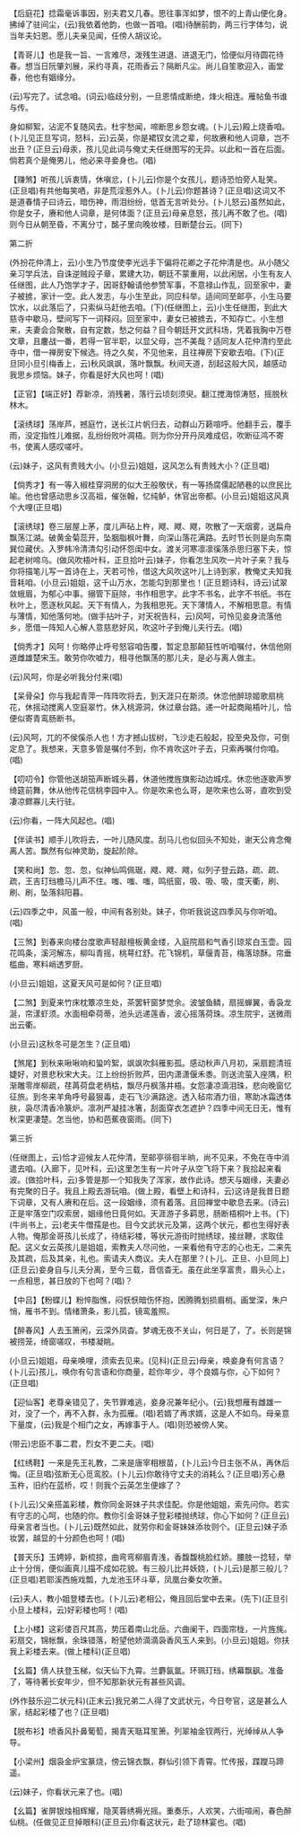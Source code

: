 <!-- { "loadSidebar": true } -->
【后庭花】捻霜毫诉事因，别夫君又几春。思往事浑如梦，恨不的上青山便化身。拂绰了驻间尘，(云)我依着他韵，也做一首咱。(唱)待酬前韵，两三行字体匀，说当年夫妇恩。愿儿夫亲见闻，任傍人胡议论。

【青哥儿】也是我一旨、一言难尽，泼残生进退、进退无门，恰便似月待圆花待春。想当日阮肇刘展，采约寻真，花雨香云？隔断凡尘。尚儿自笙歌迎入，画堂春，他也有姻缘分。

(云)写完了。试念咱。(词云)临歧分别，一旦恩情成断绝，烽火相连。雁帖鱼书谁与传。

身如柳絮，沾泥不复随风去。杜宇愁闻，啼断思乡怨女魂。(卜儿云)殿上烧香咱。(卜儿见正旦写词，怒科，云)云英，你是裙钗女流之辈，何故赓和他人词章，岂不出丑？(正旦云)母汞，孩儿见此词与俺丈夫任继图写的无异。以此和一首在后面。倘若真个是俺男儿，他必来寻妾身也。(唱)

【赚煞】听孩儿诉衷情，休嗔忿，(卜儿云)你是个女孩儿，题诗恐怕旁人耻笑。(正旦唱)有共他每笑哂，非是荒淫惹外人。(卜儿云)你题甚诗？(正旦唱)这词又不是道春情子曰诗云，暗伤神，雨泪纷纷，低首无言听处分。(卜儿怒云)虽然如此，你是女子，赓和他人词章，是何体面？(正旦云)母亲息怒，孩儿再不敢了也。(唱)则今日从朝至昏，不离分寸，酩子里向晚妆楼，目断楚台云。(同下)

第二折

(外扮花仲清上，云)小生乃节度使李光远手下偏将花卿之子花仲清是也。从小随父亲习学兵法，自诛逆贼段子章，累建大功，朝廷不蒙重用，以此闲居。小生有友人任继图，此人乃饱学才子，因哥舒翰请他参赞军事，不意禄山作乱，回至家中，妻子被掳，家计一空。此人发志，与小生至此，同应科举。适间同至邮亭，小生马要饮水，以此落后了，只索纵马赶他去咱。(下)(任继图上，云)小生任继图，到此大慈寺中歇马，壁间写下一词释闷。回至家中，妻女已被掳去，不知存亡。小生想来，夫妻会合聚散，自有定数，愁之何益？目今朝廷开文武科场，凭着我胸中万卷文章，且鏖战一番，若得一官半职，以显父母，岂不美哉？适同友人花仲清约至此寺中，借一禅房安下候选。待之久矣，不见他来，且往禅房下安歇去咱。(下)(正旦同小旦引梅香上，云)秋风飒飒，落叶飘飘。秋间天道，刮起这般大风，越感动我思乡烦恼。妹子，你看是好大风也呵！(唱)

【正官】【端正好】荐新凉，消残暑，落行云顷刻须臾。翻江搅海惊涛怒，摇脱秋林木。

【滚绣球】荡岸芦，撼庭竹，送长江片帆归去，动群山万籁喧呼。他翻手云，覆手雨，没定指性儿难据，乱纷纷败叶凋梧。则为你分开丹凤难成侣，吹断征鸿不寄书，使离人感叹嗟吁。

(云)妹子，这风有贵贱大小。(小旦云)姐姐，这风怎么有贵贱大小？(正旦唱)

【倘秀才】有一等入椒桂穿洞房的似大王般敬伏，有一等扬腐儒起陋巷的以庶民比喻。他也曾感动思乡汉高祖，催张翰，忆纯鲈，休官出帝都。(小旦云)姐姐这风真个大哩(正旦唱)

【滚绣球】卷三层屋上茅，度儿声砧上杵，飕、飕、飕，吹散了一天烟雾，送扁舟飘荡江湖。破黄金菊蕊开，坠胭脂枫叶舞，向深山落花满路。去时节长则是向东南巽位藏伏。入罗帏冷清清勾引动怀怨闺中女。渡关河寒凛凛徯落杀思归塞下夫，惊起老树啼乌。(做风吹梧叶科，正旦拾叶云)妹子，你看怎生风吹一片叶子来？我与你将描笔儿写一首诗在上，天若可怜，借这大风吹这叶儿上诗到家，教俺丈夫知我音耗咱。(小旦云)姐姐，这千山万水，怎能勾到那里也！(正旦题诗科，诗云)试翠敛蛾眉，为郁心中事。搦管下庭除，书作相思字。此字不书名，此字不书纸。书在秋叶上，愿逐秋风起。天下有情人，为我相思死。天下薄情人，不解相思意。有情与薄情，知他落何地。(做手拈叶子，对天祝告科，云)风呵，可怜见妾身流落他乡，愿借一阵知人心解人意慈悲好风，吹这叶子到俺儿夫行去。(唱)

【倘秀才】风呵！你略停止呼号怒容咱告覆，暂定息那颠狂性听咱嘱付，休信他刚道雌雄楚宋玉。敢劳你吹嘘力，相寻他飘荡的那儿夫，是必与离人做主。

(云)风呵，你是必听我分付来(唱)

【呆骨朵】你与我起青萍一阵阵吹将去，到天涯只在斯须。休恋他醉琼姬歌扇桃花，休摇动搅离人空庭翠竹。休入桃源洞，休过章台路。递一叶起商飚梧叶儿，恰便似寄青鸾肠断书。

(云)风呵，兀的不侯傒杀人也！方才撼山拔树，飞沙走石般起，投至央及你，可倒定息了。我想来，天意多管是嘱付不到，你不肯吹这叶子去，只索再嘱付你咱。(唱)

【叨叨令】你管他送胡笳声断城头暮，休道他搅旌旗影动边城戍。休恋他逐歌声罗绮筵前舞，休从他传花信桃李园中入。你是吹来也么哥，是吹来也么哥，直吹到受凄凉鳏寡儿夫行驻。

(云)你看，一阵大风起也。(唱)

【伴读书】顺手儿吹将去，一叶儿随风度。刮马儿也似回头不知处，谢天公肯念俺离人苦。飘然有似神灵助，旋起阶除。

【笑和尚】忽、忽、忽，似神仙鸣佩琚，飕、飕、飕，似列子登云路，疏、疏、疏，王吉玎珰檐马儿声不住。嗤、嗤、嗤，鸣纸窗，吸、吸、吸，度天衢，刷、刷、刷，坠落斜阳暮。

(云)四季之中，风虽一般，中间有各别处。妹子，你听我说这四季风与你听咱。(唱)

【三煞】到春来向楼台度歌声轻敲檀板黄金缕，入庭院扇和气香引琼浆白玉壶。园花鸣条，溪河解冻，柳叫青摇，桃萼红舒。花飞锦机，草偃青苔，梅落琼酥。帘垂槛曲，寒料峭透罗厨。

(小旦云)姐姐，这夏天风可是如何？(正旦唱)

【二煞】到夏来竹床枕簟凉生处，茶罢轩窗梦觉余。波皱鱼鳞，扇摇蝉翼，香袅龙涎，帘漾虾须。水面相牵荷蒂，池头远递莲香，波心摇落荷珠。凉生院宇，送微雨出云衢。

(小旦云)这秋冬可是怎生？(正旦唱)

【煞尾】到秋来啾啾响和蛩吟絮，飒飒吹斜雁影孤。感动秋声八月初，采扇题清班婕好，对景悲秋宋大夫。江上纷纷折败芦，田内潇潇偃禾黍。则送流萤入座隅，积渐雕零岸柳疏，荏苒荷盘老柄枯，飘尽丹枫落井梧。女怨凄凉滴泪珠，悲向晚窗忆征旅。到冬来羊角呼号最狠毒，走石飞沙满路途。透入毡帘酒力徂，寒助冰霜透体肤，袅尽清香冷篆炉。凛冽严凝挂冰箸，刮面穿衣怎遮护？四季中间无日无，惟有秋深更凄楚。怎当他，协和芭蕉夜窗雨。(同下)

第三折

(任继图上，云)恰才迎候友人花仲清，至邮亭徘徊半晌，尚不见来，不免在寺中消遣去咱。(入廊下，见叶科，云)这里怎生有一片叶子从空飞将下来？我拾起来看波。(做拾叶科，云)多管是那一个知我失了浑家，故作此诗。想天与姻缘，夫妻必有完聚的日子。我且上殿去游玩咱。(做上殿，看壁上和诗科，云)这诗是我昔日题下词章，又有人赓和在后。这一段姻缘，须有着落。且回禅堂中歇息去来。(诗云)正是牢落空门叹索居，姻缘他日竟何如。天涯游子多羁思，肠断梧桐叶上书。(下)(牛尚书上，云)老夫牛僧孺是也。目今文武状元及第，这两个状元，都也生得好表人物。俺那金哥孩儿长成了，待结彩楼，等状元游街时抛绣球，接丝鞭，求取佳配。这义女云英孩儿是姐姐，索教夫人尽问他，一来看他有守志的心也无，二来先及其疏，后及其亲，礼也。索请夫人商议。夫人在那里？(卜儿、正旦、小旦同上)(正旦云)妾身自与儿夫分离，至今三载，音信杳无。虽在此坐享富贵，眉头心上，一点相思，甚日放的下也呵？(唱)？

【中吕】【粉蝶儿】粉悴脂憔，闷恹恹暗伤怀抱，困腾腾划损眉梢。画堂深，朱户悄，雁书不到。情绪萧条，影儿孤，镜鸾羞照。

【醉春风】人去玉箫闲，云深外凤杳。梦魂无夜不关山，何日是了，了。长则是锦被捞笼，绮窗嗟叹，书楼凝眺。

(小旦云)姐姐，母亲唤哩，须索去见来。(见科)(正旦云)母亲，唤妾身有何言语？(卜儿云)孩儿，唤你有句言语和你商量，趁你年少，寻个良婿与你，心下如何？(正旦唱)

【迎仙客】老尊亲错见了，失节罪难逃，妾身况兼年纪小。(云)我想雁有雌雄一对，没了一个，再不入群，永为孤雁。(唱)若婿了再求婿，这是人不如鸟。母亲意下量度，(云)我是个相门之女，再嫁事于人。(唱)则恐被傍人笑。

(带云)忠臣不事二君，烈女不更二夫。(唱)

【红绣鞋】一来是先王礼教，二来是唐宰相根苗，(卜儿云)今日主张不从，再休后悔。(正旦唱)弦断无心觅鸾胶。(卜儿云)你敢待守丈夫的消耗么？(正旦唱)芳心悬玉杵，旧约在蓝桥，哎！则我个云英怎生便嫁了？

(卜儿云)父亲搭盖彩楼，教你同金哥妹子共求佳配。你是他姐姐，索先问你。若实有守志的心呵，也随的你。教你引金哥妹子登彩楼抛绣球，你心下如何？(正旦云)母亲言者当也。(卜儿云)既然如此，就劳你和金哥妹妹添妆则个。(正旦云)妹子添妆罢，越显的十分颜色也呵！(唱)

【普天乐】玉娉婷，新梳掠，曲弯弯柳眉青浅，香馥馥桃脸红娇。腰肢一捻轻，举止十分俏，便似画真儿描不成如花貌。有三般儿比并妖娆，(卜儿云)是那三般儿？(正旦唱)若耶溪西施戏瓢，九龙池玉环斗草，凤凰台秦女吹箫。

(云)夫人，教小姐登楼去也。(卜儿云)老相公，俺且回后堂中去来。(先下)(正旦引小旦上楼科，云)好彩楼也呵！(唱)

【上小楼】这彩偻百尺其高，势压着南山北岳。六曲阑干，四面帘栊，一片旌旄。彩扇交，锦帐飘，余珠错落，盼望他娇滴滴袅香风玉人来到。(小旦云)姐姐。你扶我上彩楼去来。(做上楼科)(正旦唱)

【幺篇】倩人扶登玉梯，似天仙下九霄。兰麝氤氲。环珮玎珰，绣幕飘飖。准备了，等待著长安年少，但不知那新状元有甚些风调。

(外作鼓乐迎二状元科)(正末云)我兄弟二人得了文武状元，今日夸官，这是甚么人家，结起彩楼了也？(正旦唱)

【脱布衫】喷香风扑鼻葡萄，揭青天聒耳笙箫。列翠袖金钗两行，光绰绰从人争导。

【小梁州】烟袅金炉宝篆烧，傍云锦衣飘，群仙引领下青霄。忙传报，蹀躞马蹄遥。

(云)妹子，你看状元来了也。(唱)

【幺篇】雀屏银烛相辉耀，隐芙蓉绣褥光摇。重奏乐，人欢笑，六街喧闹，春色醉仙桃。(任做见正旦掉眼科)(正旦云)你看这状元，赴了琼林宴也。(唱)

